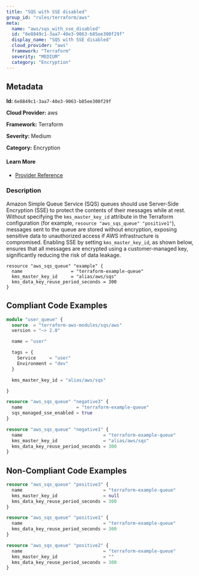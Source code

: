 ```yaml
---
title: "SQS with SSE disabled"
group_id: "rules/terraform/aws"
meta:
  name: "aws/sqs_with_sse_disabled"
  id: "6e8849c1-3aa7-40e3-9063-b85ee300f29f"
  display_name: "SQS with SSE disabled"
  cloud_provider: "aws"
  framework: "Terraform"
  severity: "MEDIUM"
  category: "Encryption"
---
```

## Metadata

**Id:** `6e8849c1-3aa7-40e3-9063-b85ee300f29f`

**Cloud Provider:** aws

**Framework:** Terraform

**Severity:** Medium

**Category:** Encryption

#### Learn More

 - [Provider Reference](https://registry.terraform.io/providers/hashicorp/aws/latest/docs/resources/sqs_queue)

### Description

 Amazon Simple Queue Service (SQS) queues should use Server-Side Encryption (SSE) to protect the contents of their messages while at rest. Without specifying the `kms_master_key_id` attribute in the Terraform configuration (for example, `resource "aws_sqs_queue" "positive1"`), messages sent to the queue are stored without encryption, exposing sensitive data to unauthorized access if AWS infrastructure is compromised. Enabling SSE by setting `kms_master_key_id`, as shown below, ensures that all messages are encrypted using a customer-managed key, significantly reducing the risk of data leakage.

```
resource "aws_sqs_queue" "example" {
  name                  = "terraform-example-queue"
  kms_master_key_id     = "alias/aws/sqs"
  kms_data_key_reuse_period_seconds = 300
}
```


## Compliant Code Examples
```tf
module "user_queue" {
  source  = "terraform-aws-modules/sqs/aws"
  version = "~> 2.0"

  name = "user"

  tags = {
    Service     = "user"
    Environment = "dev"
  }

  kms_master_key_id = "alias/aws/sqs"

}

```

```tf
resource "aws_sqs_queue" "negative3" {
  name                    = "terraform-example-queue"
  sqs_managed_sse_enabled = true
}

```

```tf
resource "aws_sqs_queue" "negative1" {
  name                              = "terraform-example-queue"
  kms_master_key_id                 = "alias/aws/sqs"
  kms_data_key_reuse_period_seconds = 300
}

```
## Non-Compliant Code Examples
```tf
resource "aws_sqs_queue" "positive3" {
  name                              = "terraform-example-queue"
  kms_master_key_id                 = null
  kms_data_key_reuse_period_seconds = 300
}

```

```tf
resource "aws_sqs_queue" "positive1" {
  name                              = "terraform-example-queue"
  kms_data_key_reuse_period_seconds = 300
}

```

```tf
resource "aws_sqs_queue" "positive2" {
  name                              = "terraform-example-queue"
  kms_master_key_id                 = ""
  kms_data_key_reuse_period_seconds = 300
}


```